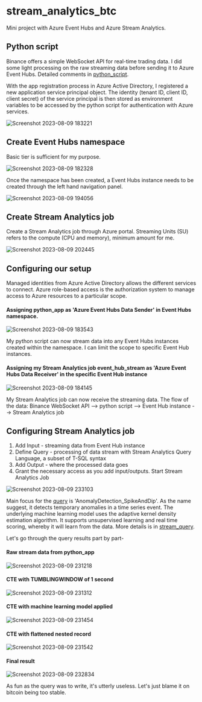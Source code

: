 # stream_analytics_btc
Mini project with Azure Event Hubs and Azure Stream Analytics.

## Python script
Binance offers a simple WebSocket API for real-time trading data. I did some light processing on the raw streaming data before sending it to Azure Event Hubs. Detailed comments in [python_script](https://github.com/tanchu-git/stream_analytics_btc/blob/main/python_script/btc_stream.py).

With the app registration process in Azure Active Directory, I registered a new application service principal object. The identity (tenant ID, client ID, client secret) of the service principal is then stored as environment variables to be accessed by the python script for authentication with Azure services.

![Screenshot 2023-08-09 183221](https://github.com/tanchu-git/stream_analytics_btc/assets/139019601/921b116a-cbc0-4234-bb3b-fa5fc353c6e5)

## Create Event Hubs namespace
Basic tier is sufficient for my purpose.

![Screenshot 2023-08-09 182328](https://github.com/tanchu-git/stream_analytics_btc/assets/139019601/8c4fa629-0498-43e3-9097-2049e2d7286b)

Once the namespace has been created, a Event Hubs instance needs to be created through the left hand navigation panel.

![Screenshot 2023-08-09 194056](https://github.com/tanchu-git/stream_analytics_btc/assets/139019601/1c953cdc-b6fa-4b21-b85a-99e37e63be3c)

## Create Stream Analytics job
Create a Stream Analytics job through Azure portal. Streaming Units (SU) refers to the compute (CPU and memory), minimum amount for me. 

![Screenshot 2023-08-09 202445](https://github.com/tanchu-git/stream_analytics_btc/assets/139019601/f292e78e-5c42-4e13-b21b-91796ee4f471)

## Configuring our setup
Managed identities from Azure Active Directory allows the different services to connect. Azure role-based access is the authorization system to manage access to Azure resources to a particular scope.

#### Assigning python_app as 'Azure Event Hubs Data Sender' in Event Hubs namespace.

![Screenshot 2023-08-09 183543](https://github.com/tanchu-git/stream_analytics_btc/assets/139019601/c521339e-02d6-4a18-b4f7-0c65bea65e8b)

My python script can now stream data into any Event Hubs instances created within the namespace. I can limit the scope to specific Event Hub instances.

#### Assigning my Stream Analytics job event_hub_stream as 'Azure Event Hubs Data Receiver' in the specific Event Hub instance

![Screenshot 2023-08-09 184145](https://github.com/tanchu-git/stream_analytics_btc/assets/139019601/a719a059-2187-47b7-b851-47f9009b8bf0)

My Stream Analytics job can now receive the streaming data. The flow of the data: Binance WebSocket API --> python script --> Event Hub instance --> Stream Analytics job

## Configuring Stream Analytics job
1. Add Input - streaming data from Event Hub instance
2. Define Query - processing of data stream with Stream Analytics Query Language, a subset of T-SQL syntax
3. Add Output - where the processed data goes
4. Grant the necessary access as you add input/outputs. Start Stream Analytics Job

![Screenshot 2023-08-09 233103](https://github.com/tanchu-git/stream_analytics_btc/assets/139019601/5b8619eb-c195-43e7-92b8-201c882b1f23)

Main focus for the [query](https://github.com/tanchu-git/stream_analytics_btc/blob/main/stream_query/query.sql) is 'AnomalyDetection_SpikeAndDip'. As the name suggest, it detects temporary anomalies in a time series event. The underlying machine learning model uses the adaptive kernel density estimation algorithm. It supports unsupervised learning and real time scoring, whereby it will learn from the data. More details is in [stream_query](https://github.com/tanchu-git/stream_analytics_btc/blob/main/stream_query/query.sql).

Let's go through the query results part by part-

#### Raw stream data from python_app
![Screenshot 2023-08-09 231218](https://github.com/tanchu-git/stream_analytics_btc/assets/139019601/66a1c5bd-762b-4328-a56b-8b779813069e)

#### CTE with TUMBLINGWINDOW of 1 second
![Screenshot 2023-08-09 231312](https://github.com/tanchu-git/stream_analytics_btc/assets/139019601/893a7733-ddec-40f2-ab7e-4136db0f0013)

#### CTE with machine learning model applied
![Screenshot 2023-08-09 231454](https://github.com/tanchu-git/stream_analytics_btc/assets/139019601/47160e9c-ffff-4e6d-ae50-c2c9afe4a088)

#### CTE with flattened nested record
![Screenshot 2023-08-09 231542](https://github.com/tanchu-git/stream_analytics_btc/assets/139019601/512e3d4b-b551-4c16-8ed0-f714f49ad373)

#### Final result
![Screenshot 2023-08-09 232834](https://github.com/tanchu-git/stream_analytics_btc/assets/139019601/e578c38e-fd09-4162-8b99-bbc0b46d60e5)

As fun as the query was to write, it's utterly useless. Let's just blame it on bitcoin being too stable.
